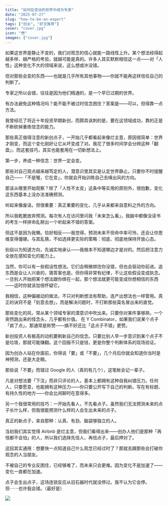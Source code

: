 ```yaml
---
title: "如何在变动的世界中成为专家"
date: "2025-07-27"
slug: "how-to-be-an-expert"
tags: ["创业", "好文推荐"]
cover: "cover.jpg"
icon: "😎"
images: ["cover.jpg"]
---
```

如果这世界是静止不变的，我们对观念的信心就能一路线性上升。某个想法经得起越多样、越严格的考验，就越可能是真的。许多人其实默默相信这一点——对「人性」这种变化不大的领域来说，这么想或许没错。



但对那些会变的东西——也就是几乎所有其他事物——你就不能再这样信任自己的判断了。



专家之所以会错，往往是因为他们精通的，是一个早已过期的世界。



有办法避免这种情况吗？能不能不被过时信念困住？答案是——可以，但得靠一点方法。



我曾经花了将近十年投资早期新创，而颇具讽刺的是，要在这领域成功，靠的正是不断砍掉重练信念的能力。



那些真正值得注意的新创点子，一开始几乎都看起来像烂主意，原因很简单：世界才刚变，而这个变化刚好让它从坏变成了对。我花了很多时间学会分辨这种「翻盘」，而这套技巧，其实也能套用在一切新想法上。



第一步，养成一种信念：世界一定会变。



那些对自己观点越来越笃定的人，潜意识里其实是认定世界静止。只要你不时提醒自己——「不是喔，它在变」，你就会开始训练自己去嗅出风的方向。



那该从哪里开始观察？除了「人性不太变」这条中等实用的原则外，很抱歉，变化这东西基本上没办法准确预测。



听起来像废话，但很重要：真正重要的变化，几乎从来都来自意料之外的方向。



所以我乾脆放弃预测。每次有人在访问里问我「未来怎么看」，我脑中都像没读书的考生一样拼命乱掰出一个听起来不错的答案。



但这不是因为我懒。恰好相反——我觉得，预测未来不但命中率可怜，还会让你思维变得僵硬。与其乱猜，不如选择更实际的策略：彻底、彻底地保持开放心态。



别自以为知道方向，先诚实地承认——我根本不知道哪边才是对的。然后把注意力全放在感知变化的能力上。



当然，你可以有一些假设性想法。它们会稍微绑住你没错，但也会驱动你前进。追东西是会让人兴奋的，猜答案也是。但你得非常有纪律，不让这些假设变成执念。
一旦别人开始把某个想法跟你绑在一起，那个想法就更可能变成你想相信的东西——这时你就该加倍怀疑它。



我相信，这种偏被动的做法，不只对判断想法有帮助，连产出想法也一样管用。真正的诀窍不是「刻意去想」，而是解决问题时，不打断那些莫名冒出来的直觉。



那些变化的风，常从某个领域专家的潜意识中吹出来。只要你对某件事够熟，一个突然跳出来的怪念头，几乎都有价值。
在 Y Combinator，如果我们说某个点子「疯了点」，那通常是称赞——搞不好还比「这点子不错」更赞。



新创投资人有极高的动机要刷新自己的信念。只要比别人早一步意识到某个点子不是垃圾，那就可能赚翻。这个回报不只是钱，更是你整个判断体系的现场验证。



因为创办人站在你面前，你得说「要」或「不要」，几个月后你就会知道你当时是神预测，还是大走眼。



那些说「不要」而错过 Google 的人（真的有几个），这笔帐会记一辈子。



凡是对想法要「下注」而非只评论的人，基本上都拥有这种自我纠错压力。任何人，只要愿意，也能拥有这种压力——你只要公开写下自己的判断。写在有标题、有持久性的地方——你会比闲聊时在意得多。



另一个我很常用的技巧：一开始先看人，不先看点子。虽然我们无法预测未来的点子长什么样，但我很能预测什么样的人会生出未来的点子。



真正的新点子，来自那种：认真、有劲、脑袋够独立的人。



当初我们其实觉得 Airbnb 是烂主意，但我们看得出来——创办人他们是那种「再怪都不会怕」的人，所以我们选择先信人、再信点子，最后押对了。



这招其实通用：想要快一点知道自己什么观念已经过时了？那就去跟那些会打破你观念的人当朋友。



不被自己的专业反困住，已经够难了，而未来只会更难。因为变化不是加速了——变化一直都在加速。



点子会生出点子，这场连锁反应从旧石器时代就没停过。我不认为它会停。
但⋯⋯也许我会错。（最好是）




![](https://prod-files-secure.s3.us-west-2.amazonaws.com/112d0858-5090-4d34-a606-b75eb8d65fd2/46476355-9cf3-4e99-9b7a-3531bc426380/1000202064.png?X-Amz-Algorithm=AWS4-HMAC-SHA256&X-Amz-Content-Sha256=UNSIGNED-PAYLOAD&X-Amz-Credential=ASIAZI2LB4665PUEMMM4%2F20251016%2Fus-west-2%2Fs3%2Faws4_request&X-Amz-Date=20251016T073123Z&X-Amz-Expires=3600&X-Amz-Security-Token=IQoJb3JpZ2luX2VjEN%2F%2F%2F%2F%2F%2F%2F%2F%2F%2F%2FwEaCXVzLXdlc3QtMiJHMEUCICWt0m9DCcWr2l6iyM3fjoHv4JrYAsPyNa6DZ0AJo7bdAiEAp3Y6ghqAPmAka1W%2BsuQDuBkSP4KmTXAzIpansoNYTaMqiAQIiP%2F%2F%2F%2F%2F%2F%2F%2F%2F%2FARAAGgw2Mzc0MjMxODM4MDUiDBq4iVpEWGbIpafD6CrcA3JbdocQp90K4WPmHHnFEBcBYCnvFcD3Lotb2p1vjOIscMKTBH27P0ciIzYONs6Ym2KRTxP8UsrMPug46SVt03ZRwpK8s9L02ZYBI9tksqauZJZ21swn4q3feXeQNzmGRzPPh9eB3WtCBOvOrTUCsrZCNjtB5ZqKbMtShjgoko%2BolBLtDr0l26T%2F7SOzNVPwA4xJACmDYixJU8SflzHiZD7DaTeX%2FEE%2F5bHWbXqHrA96HZM4bQnLd0%2FAlJk046ZR0bjW7EEcM%2FBqU7vAkV9Ddf1s5JKFPJGPRSzmjFvnRIZuDWdoppqfNNZGyBkBOp3XDqSUIuYVmwNUL2OiOU%2BaaQBgp9a2dxajJPb%2FeoxW%2Bx7Ja2XuVBE%2BmDbeQe2u4zkAGF7%2F0EvkBapVrYMZZZeBpd8Wf%2FEZjQdE6r%2BCtx%2FvkndQTg%2ByDrnrA8nvWt%2BwtluwLPDyJUNis4hjjIQ3pb1JvdIcXtqx3AAfpdltHYgLr5fpVE%2B0aArMQiZh9Te3mFtnNO9tzJmEptsz5HQbs9Oy7C3gnEDkAbJWtqGQQbeFqvMCuC3UVto4yiG%2B5d0D1vxXiR5lR1vI89o7%2FNxmCmhwNnFy1dG%2FHd9kPCWZPyijPamNx1rg8rJeNsi1BCJ4MIezwscGOqUBnQ5p41zYlSj2cmlzOsJB5ENcvQRwKlX%2BONlt85y5EKN99YuILtJvTfnWXUUk1w8mNvhvlbFvJdNPH6k1OpN72MXH7ZFjTqHeNZTXsTLOh6AI1IMBPs0e%2BfpxNMAK9kdVPabzGx5jcq7h79u0MvFbq5IhOQUrny9p1wSNaCW3nT79gZmjWVgYIVwwzU3flXANdNfmEHBYxdfxT%2BY1vx%2FlqHDEMW5M&X-Amz-Signature=8059b0bc01099d428092ccf6485800ab3f61ef6599d556f3db0f547948f4cc29&X-Amz-SignedHeaders=host&x-amz-checksum-mode=ENABLED&x-id=GetObject)

